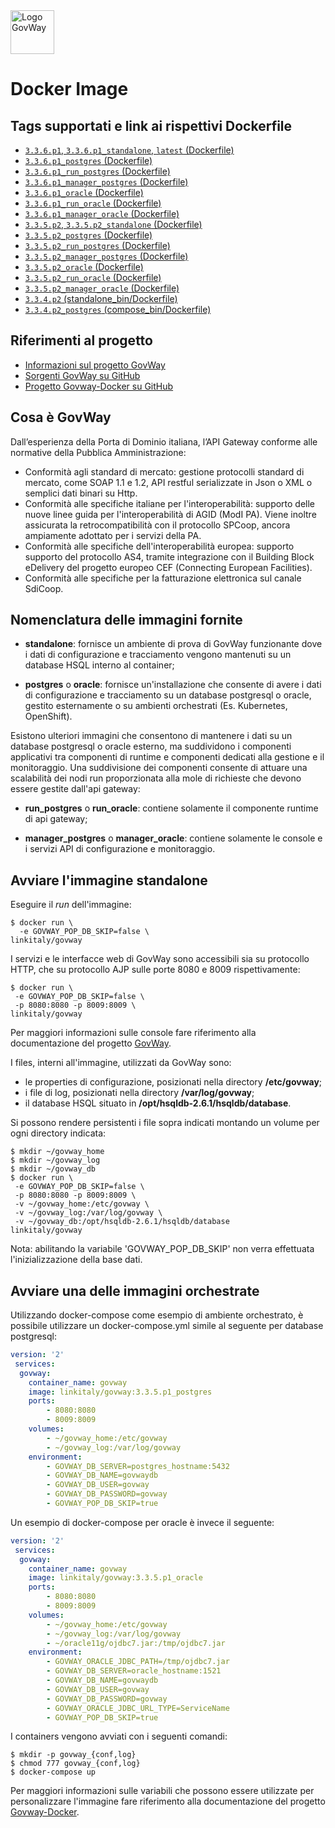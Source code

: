 <img height="70px" alt="Logo GovWay" src="https://govway.org/assets/images/gway_logo.svg">

# Docker Image


## Tags supportati e link ai rispettivi Dockerfile

* [`3.3.6.p1`, `3.3.6.p1_standalone`, `latest` (Dockerfile)](https://github.com/link-it/govway-docker/blob/gw_3.3.6.p1/govway/Dockerfile.govway)
* [`3.3.6.p1_postgres` (Dockerfile)](https://github.com/link-it/govway-docker/blob/gw_3.3.6.p1/govway/Dockerfile.govway)
* [`3.3.6.p1_run_postgres` (Dockerfile)](https://github.com/link-it/govway-docker/blob/gw_3.3.6.p1/govway/Dockerfile.govway)
* [`3.3.6.p1_manager_postgres` (Dockerfile)](https://github.com/link-it/govway-docker/blob/gw_3.3.6.p1/govway/Dockerfile.govway)
* [`3.3.6.p1_oracle` (Dockerfile)](https://github.com/link-it/govway-docker/blob/gw_3.3.6.p1/govway/Dockerfile.govway)
* [`3.3.6.p1_run_oracle` (Dockerfile)](https://github.com/link-it/govway-docker/blob/gw_3.3.6.p1/govway/Dockerfile.govway)
* [`3.3.6.p1_manager_oracle` (Dockerfile)](https://github.com/link-it/govway-docker/blob/gw_3.3.6.p1/govway/Dockerfile.govway)
* [`3.3.5.p2`, `3.3.5.p2_standalone` (Dockerfile)](https://github.com/link-it/govway-docker/blob/gw_3.3.5.p2/govway/Dockerfile.govway)
* [`3.3.5.p2_postgres` (Dockerfile)](https://github.com/link-it/govway-docker/blob/gw_3.3.5.p2/govway/Dockerfile.govway)
* [`3.3.5.p2_run_postgres` (Dockerfile)](https://github.com/link-it/govway-docker/blob/gw_3.3.5.p2/govway/Dockerfile.govway)
* [`3.3.5.p2_manager_postgres` (Dockerfile)](https://github.com/link-it/govway-docker/blob/gw_3.3.5.p2/govway/Dockerfile.govway)
* [`3.3.5.p2_oracle` (Dockerfile)](https://github.com/link-it/govway-docker/blob/gw_3.3.5.p2/govway/Dockerfile.govway)
* [`3.3.5.p2_run_oracle` (Dockerfile)](https://github.com/link-it/govway-docker/blob/gw_3.3.5.p2/govway/Dockerfile.govway)
* [`3.3.5.p2_manager_oracle` (Dockerfile)](https://github.com/link-it/govway-docker/blob/gw_3.3.5.p2/govway/Dockerfile.govway)
* [`3.3.4.p2` (standalone_bin/Dockerfile)](https://github.com/link-it/govway-docker/blob/gw_3.3.4.p2/standalone_bin/Dockerfile)
* [`3.3.4.p2_postgres` (compose_bin/Dockerfile)](https://github.com/link-it/govway-docker/blob/gw_3.3.4.p2/compose_bin/Dockerfile)

## Riferimenti al progetto
* [Informazioni sul progetto GovWay](https://govway.org/)
* [Sorgenti GovWay su GitHub](https://github.com/link-it/govway)
* [Progetto Govway-Docker su GitHub](https://github.com/link-it/govway-docker)

## Cosa è GovWay
Dall’esperienza della Porta di Dominio italiana, l’API Gateway conforme alle normative della Pubblica Amministrazione:

* Conformità agli standard di mercato: gestione protocolli standard di mercato, come SOAP 1.1 e 1.2, API restful serializzate in Json o XML o semplici dati binari su Http.
* Conformità alle specifiche italiane per l'interoperabilità: supporto delle nuove linee guida per l'interoperabilità di AGID (ModI PA). Viene inoltre assicurata la retrocompatibilità con il protocollo SPCoop, ancora ampiamente adottato per i servizi della PA.
* Conformità alle specifiche dell'interoperabilità europea: supporto supporto del protocollo AS4, tramite integrazione con il Building Block eDelivery del progetto europeo CEF (Connecting European Facilities).
* Conformità alle specifiche per la fatturazione elettronica sul canale SdiCoop.



## Nomenclatura delle immagini fornite

- **standalone**: fornisce un ambiente di prova di GovWay funzionante dove i dati di configurazione e tracciamento vengono mantenuti su un database HSQL interno al container;

- **postgres** o **oracle**: fornisce un'installazione che consente di avere i dati di configurazione e tracciamento su un database postgresql o oracle, gestito esternamente o su ambienti orchestrati (Es. Kubernetes, OpenShift).

Esistono ulteriori immagini che consentono di mantenere i dati su un database postgresql o oracle esterno, ma suddividono i componenti applicativi tra componenti di runtime e componenti dedicati alla gestione e il monitoraggio. Una suddivisione dei componenti consente di attuare una scalabilità dei nodi run proporzionata alla mole di richieste che devono essere gestite dall'api gateway:

- **run_postgres** o **run_oracle**: contiene solamente il componente runtime di api gateway;

- **manager_postgres** o **manager_oracle**: contiene solamente le console e i servizi API di configurazione e monitoraggio.


## Avviare l'immagine standalone

Eseguire il _run_ dell'immagine:

```console 
$ docker run \
  -e GOVWAY_POP_DB_SKIP=false \
linkitaly/govway
```

I servizi e le interfacce web di GovWay sono accessibili sia su protocollo HTTP, che su protocollo AJP sulle porte 8080 e 8009 rispettivamente:

```console 
$ docker run \
 -e GOVWAY_POP_DB_SKIP=false \
 -p 8080:8080 -p 8009:8009 \
linkitaly/govway
```

Per maggiori informazioni sulle console fare riferimento alla documentazione del progetto [GovWay](https://govway.org/documentazione/).

I files, interni all'immagine, utilizzati da GovWay sono: 
- le properties di configurazione, posizionati nella directory **/etc/govway**;
- i file di log, posizionati nella directory **/var/log/govway**;
- il database HSQL situato in **/opt/hsqldb-2.6.1/hsqldb/database**.

Si possono rendere persistenti i file sopra indicati montando un volume per ogni directory indicata:

```console 
$ mkdir ~/govway_home
$ mkdir ~/govway_log
$ mkdir ~/govway_db
$ docker run \
 -e GOVWAY_POP_DB_SKIP=false \
 -p 8080:8080 -p 8009:8009 \
 -v ~/govway_home:/etc/govway \
 -v ~/govway_log:/var/log/govway \
 -v ~/govway_db:/opt/hsqldb-2.6.1/hsqldb/database
linkitaly/govway
```
Nota: abilitando la variabile 'GOVWAY_POP_DB_SKIP' non verra effettuata l'inizializzazione della base dati.


## Avviare una delle immagini orchestrate

Utilizzando docker-compose come esempio di ambiente orchestrato, è possibile utilizzare un docker-compose.yml simile al seguente per database postgresql:

```yaml
version: '2'
 services:
  govway:
    container_name: govway
    image: linkitaly/govway:3.3.5.p1_postgres
    ports:
        - 8080:8080
        - 8009:8009
    volumes:
        - ~/govway_home:/etc/govway
        - ~/govway_log:/var/log/govway
    environment:
        - GOVWAY_DB_SERVER=postgres_hostname:5432
        - GOVWAY_DB_NAME=govwaydb
        - GOVWAY_DB_USER=govway
        - GOVWAY_DB_PASSWORD=govway
        - GOVWAY_POP_DB_SKIP=true
```

Un esempio di docker-compose per oracle è invece il seguente:

```yaml
version: '2'
 services:
  govway:
    container_name: govway
    image: linkitaly/govway:3.3.5.p1_oracle
    ports:
        - 8080:8080
        - 8009:8009
    volumes:
        - ~/govway_home:/etc/govway
        - ~/govway_log:/var/log/govway
        - ~/oracle11g/ojdbc7.jar:/tmp/ojdbc7.jar
    environment:
        - GOVWAY_ORACLE_JDBC_PATH=/tmp/ojdbc7.jar
        - GOVWAY_DB_SERVER=oracle_hostname:1521
        - GOVWAY_DB_NAME=govwaydb
        - GOVWAY_DB_USER=govway
        - GOVWAY_DB_PASSWORD=govway
        - GOVWAY_ORACLE_JDBC_URL_TYPE=ServiceName
        - GOVWAY_POP_DB_SKIP=true
```


I containers vengono avviati con i seguenti comandi:

```console
$ mkdir -p govway_{conf,log}
$ chmod 777 govway_{conf,log}
$ docker-compose up
```

Per maggiori informazioni sulle variabili che possono essere utilizzate per personalizzare l'immagine fare riferimento alla documentazione del progetto [Govway-Docker](https://github.com/link-it/govway-docker).
